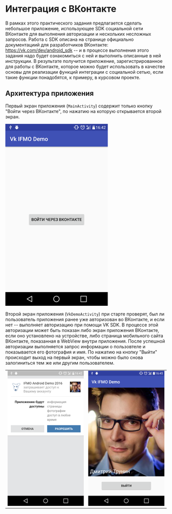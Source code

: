# Интеграция с ВКонтакте

В рамках этого практического задания предлагается сделать небольшое приложение, использующее SDK социальной сети ВКонтакте для выполнения авторизации и нескольких несложных запросов. Работа с SDK описана на странице официально документациий для разработчиков ВКонтакте: https://vk.com/dev/android_sdk -- и в процессе выполнения этого задания надо будет ознакомиться с ней и выполнить описанные в ней инструкции. В результате получится приложение, зарегистрированное для работы с ВКонтакте, которое можно будет использовать в качестве основы для реализации функций интеграции с социальной сетью, если такие функции понадобятся, к примеру, в курсовом проекте.

## Архитектура приложения

Первый экран приложения (```MainActivity```) содержит только кнопку "Войти через ВКонтакте", по нажатию на которую открывается второй экран.

<img src="https://github.com/IFMO-Android-2016/practice3/blob/master/screenshots/first_screen.png" width="320px"/>

Второй экран приложения (```VkDemoActivity```) при старте проверят, был ли пользователь приложения ранее уже авторизован во ВКонтакте, и если нет -- выполняет авторизацию при помощи VK SDK. В процессе этой авторизации может быть показан либо экран приложения ВКонтакте, если оно установлено на устройстве, либо страница мобильного сайта ВКонтакте, показанная в WebView внутри приложения. После успешной авторизации выполняется запрос информации о пользовтеле и показывается его фотография и имя. По нажатию на кнопку "Выйти" происходит выход на первый экран, чтобы можно было снова залогиниться тем же или другим пользователем.

<table>
<tr>
<td><img src="https://github.com/IFMO-Android-2016/practice3/blob/master/screenshots/vk_oauth_screen.png" width="320px"/></td>
<td><img src="https://github.com/IFMO-Android-2016/practice3/blob/master/screenshots/user_info_screen.png" width="320px"/></td>
</tr>
</table>




